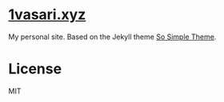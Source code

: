 # [1vasari.xyz](http://1vasari.xyz/)

My personal site. Based on the Jekyll theme [So Simple Theme](https://github.com/mmistakes/so-simple-theme).

# License

MIT
